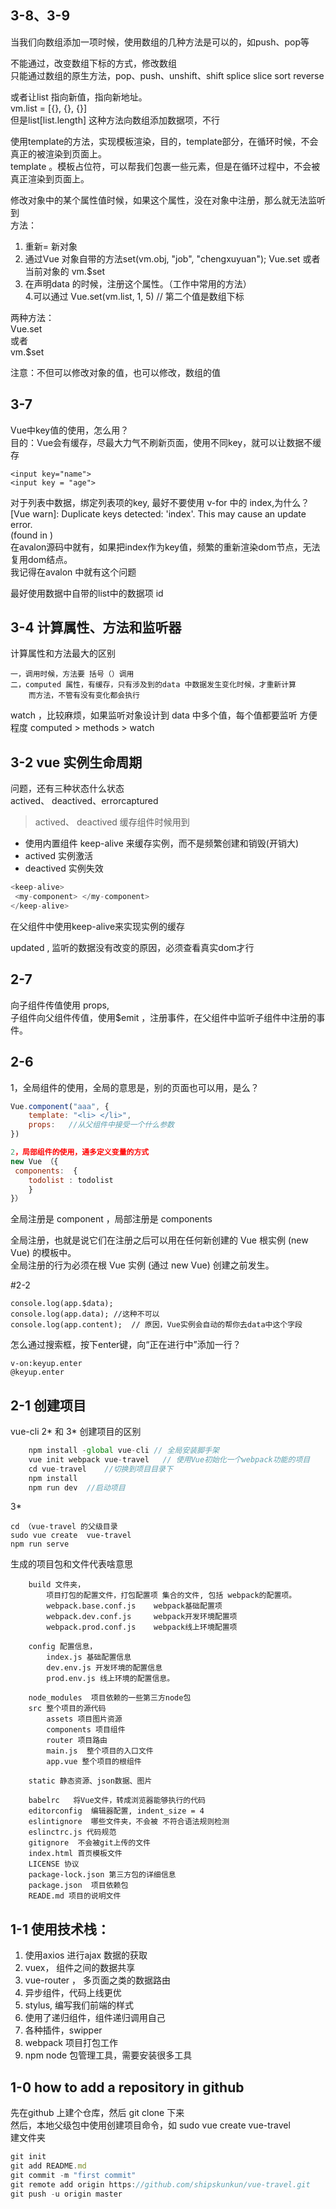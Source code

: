 


## 3-8、3-9

当我们向数组添加一项时候，使用数组的几种方法是可以的，如push、pop等


不能通过，改变数组下标的方式，修改数组  
只能通过数组的原生方法，pop、push、unshift、shift splice slice sort reverse


或者让list 指向新值，指向新地址。  
vm.list = [{}, {}, {}]  
但是list[list.length] 这种方法向数组添加数据项，不行  



使用template的方法，实现模板渲染，目的，template部分，在循环时候，不会真正的被渲染到页面上。  
template 。模板占位符，可以帮我们包裹一些元素，但是在循环过程中，不会被真正渲染到页面上。



修改对象中的某个属性值时候，如果这个属性，没在对象中注册，那么就无法监听到  
方法：  
1. 重新= 新对象  
2. 通过Vue 对象自带的方法set(vm.obj, "job", "chengxuyuan");   Vue.set 或者当前对象的 vm.$set  
3. 在声明data 的时候，注册这个属性。（工作中常用的方法）  
4.可以通过 Vue.set(vm.list,  1, 5) // 第二个值是数组下标  


两种方法：  
Vue.set  
或者   
vm.$set  

注意：不但可以修改对象的值，也可以修改，数组的值





## 3-7

Vue中key值的使用，怎么用？  
目的：Vue会有缓存，尽最大力气不刷新页面，使用不同key，就可以让数据不缓存

```
<input key="name">
<input key = "age">
```

对于列表中数据，绑定列表项的key, 最好不要使用 v-for 中的 index,为什么？  
[Vue warn]: Duplicate keys detected: 'index'. This may cause an update error.  
(found in <Root>)   
在avalon源码中就有，如果把index作为key值，频繁的重新渲染dom节点，无法复用dom结点。  
我记得在avalon 中就有这个问题  


最好使用数据中自带的list中的数据项 id


## 3-4 计算属性、方法和监听器
计算属性和方法最大的区别

	一，调用时候，方法要 括号（）调用
	二，computed 属性，有缓存，只有涉及到的data 中数据发生变化时候，才重新计算
		而方法，不管有没有变化都会执行

watch ，比较麻烦，如果监听对象设计到 data 中多个值，每个值都要监听
方便程度
 computed > methods > watch


## 3-2  vue 实例生命周期

问题，还有三种状态什么状态  
actived、 deactived、errorcaptured


> actived、 deactived 缓存组件时候用到

* 使用内置组件 keep-alive 来缓存实例，而不是频繁创建和销毁(开销大)
* actived 实例激活
* deactived 实例失效

``` js
<keep-alive>
 <my-component> </my-component>
</keep-alive>
```


在父组件中使用keep-alive来实现实例的缓存





updated , 监听的数据没有改变的原因，必须查看真实dom才行




	
## 2-7

向子组件传值使用 props,  
子组件向父组件传值，使用$emit ，注册事件，在父组件中监听子组件中注册的事件。



## 2-6

1，全局组件的使用，全局的意思是，别的页面也可以用，是么？


``` js
Vue.component("aaa", {
	template: "<li> </li>",
	props:   //从父组件中接受一个什么参数
})

2，局部组件的使用，通多定义变量的方式
new Vue （{
 components:  {
	todolist : todolist
	}
}）

```


全局注册是 component ，局部注册是 components

全局注册，也就是说它们在注册之后可以用在任何新创建的 Vue 根实例 (new Vue) 的模板中。  
全局注册的行为必须在根 Vue 实例 (通过 new Vue) 创建之前发生。


#2-2 

```
console.log(app.$data);
console.log(app.data); //这种不可以
console.log(app.content);  // 原因，Vue实例会自动的帮你去data中这个字段
```

怎么通过搜索框，按下enter键，向“正在进行中”添加一行？

```
v-on:keyup.enter
@keyup.enter
```

## 2-1 创建项目

vue-cli 2* 和 3* 创建项目的区别

``` js
	npm install -global vue-cli // 全局安装脚手架     
	vue init webpack vue-travel   // 使用Vue初始化一个webpack功能的项目
	cd vue-travel    //切换到项目目录下
	npm install
	npm run dev  //启动项目  
```

3*

``` 
cd （vue-travel 的父级目录
sudo vue create  vue-travel
npm run serve

```

生成的项目包和文件代表啥意思

```
	build 文件夹，
		项目打包的配置文件，打包配置项 集合的文件, 包括 webpack的配置项。
		webpack.base.conf.js  	webpack基础配置项
		webpack.dev.conf.js 	webpack开发环境配置项
		webpack.prod.conf.js  	webpack线上环境配置项
	
	config 配置信息， 
		index.js 基础配置信息   
		dev.env.js 开发环境的配置信息 
		prod.env.js 线上环境的配置信息。
	
	node_modules  项目依赖的一些第三方node包
	src 整个项目的源代码
		assets 项目图片资源
		components 项目组件
		router 项目路由
		main.js  整个项目的入口文件
		app.vue 整个项目的根组件
		
	static 静态资源、json数据、图片
	
	babelrc   将Vue文件，转成浏览器能够执行的代码
	editorconfig  编辑器配置, indent_size = 4
	eslintignore  哪些文件夹，不会被 不符合语法规则检测
	eslinctrc.js 代码规范
	gitignore  不会被git上传的文件
	index.html 首页模板文件
	LICENSE 协议
	package-lock.json 第三方包的详细信息
	package.json  项目依赖包
	READE.md 项目的说明文件
```




## 1-1  使用技术栈：  
1. 使用axios 进行ajax 数据的获取  
2. vuex， 组件之间的数据共享  
3. vue-router ， 多页面之类的数据路由  
4. 异步组件，代码上线更优   
5. stylus, 编写我们前端的样式  
6. 使用了递归组件，组件递归调用自己  
7. 各种插件，swipper
8. webpack 项目打包工作  
9. npm  node 包管理工具，需要安装很多工具 

## 1-0 how to add a repository in github

先在github 上建个仓库，然后 git clone 下来  
然后，本地父级包中使用创建项目命令，如 sudo vue create  vue-travel  
建文件夹


``` js
git init
git add README.md
git commit -m "first commit"
git remote add origin https://github.com/shipskunkun/vue-travel.git
git push -u origin master

```




